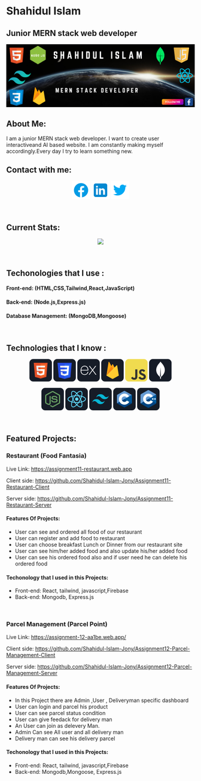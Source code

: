 # Shahidul Islam
## Junior MERN stack web developer
<p align='center'>
    <a style="width:100%; height:500px" href='https://www.facebook.com/profile.php?id=100007891637711'><img src='https://raw.githubusercontent.com/Shahidul-Islam-Jony/Shahidul-Islam-Jony/main/images/Shahidul%20Islam.png.png' />
<a>
</p>
<!-- <p style="color:white;position:absolute; top:30px; left:100px; font-size:20px">Shahidul Islam</p>
<p style="color:white;position:absolute; font-size:16px;top:200px; left:100px">Web Developer</p> -->

## About Me:
<p>
    I am a junior MERN stack web developer. I want to create user interactiveand AI based website. I am constantly making myself accordingly.Every day I try to learn something new.
</p>

## Contact with me:
<p align='center'>
   <a href='https://www.facebook.com/profile.php?id=100007891637711'><img src='https://github.com/Shahidul-Islam-Jony/Shahidul-Islam-Jony/blob/main/images/icons/facebook.png'></a>
   <a href='https://www.facebook.com/profile.php?id=100007891637711'><img src='https://github.com/Shahidul-Islam-Jony/Shahidul-Islam-Jony/blob/main/images/icons/linkedin.png'></a>
   <a href='https://www.facebook.com/profile.php?id=100007891637711'><img src='https://github.com/Shahidul-Islam-Jony/Shahidul-Islam-Jony/blob/main/images/icons/twitter.png'></a>
</p>
<br/>

## Current Stats:
<p align="center">
<img src="https://github-readme-streak-stats.herokuapp.com?user=Shahidul-Islam-Jony&theme=whatsapp-dark2"/>
</p>
<br/>

## Techonologies that I use :
#### Front-end: (HTML,CSS,Tailwind,React,JavaScript)
#### Back-end: (Node.js,Express.js)
#### Database Management: (MongoDB,Mongoose)

<br/>

## Technologies that I know :
<p align='center'>
<img src="https://github.com/Shahidul-Islam-Jony/Shahidul-Islam-Jony/blob/main/images/icons/HTML.png"/>
<img src="https://github.com/Shahidul-Islam-Jony/Shahidul-Islam-Jony/blob/main/images/icons/css.png"/>
<img src="https://github.com/Shahidul-Islam-Jony/Shahidul-Islam-Jony/blob/main/images/icons/express.png"/>
<img src="https://github.com/Shahidul-Islam-Jony/Shahidul-Islam-Jony/blob/main/images/icons/firebase.png"/>
<img src="https://github.com/Shahidul-Islam-Jony/Shahidul-Islam-Jony/blob/main/images/icons/JavaScript.png"/>
<img src="https://github.com/Shahidul-Islam-Jony/Shahidul-Islam-Jony/blob/main/images/icons/mongo.png"/>
</p>
<p align='center'>
<img src="https://github.com/Shahidul-Islam-Jony/Shahidul-Islam-Jony/blob/main/images/icons/node.png"/>
<img src="https://github.com/Shahidul-Islam-Jony/Shahidul-Islam-Jony/blob/main/images/icons/react.png"/>
<img src="https://github.com/Shahidul-Islam-Jony/Shahidul-Islam-Jony/blob/main/images/icons/tailwind.png"/>
<img src="https://github.com/Shahidul-Islam-Jony/Shahidul-Islam-Jony/blob/main/images/icons/c.png"/>
<img src="https://github.com/Shahidul-Islam-Jony/Shahidul-Islam-Jony/blob/main/images/icons/cpp.png"/>
</p>
<br/>

## Featured Projects:
### Restaurant (Food Fantasia)
Live Link:  https://assignment11-restaurant.web.app

Client side: https://github.com/Shahidul-Islam-Jony/Assignment11-Restaurant-Client

Server side: https://github.com/Shahidul-Islam-Jony/Assignment11-Restaurant-Server

#### Features Of Projects:
- User can see and ordered all food of our restaurant
- User can register and add food to restaurant
- User can choose breakfast Lunch or Dinner from our restaurant site
- User can see him/her added food and also update his/her added food
- User can see his ordered food also and if user need he can delete his ordered food
#### Techonology that I used in this Projects:
- Front-end: React, tailwind, javascript,Firebase
- Back-end: Mongodb, Express.js

<br/>

### Parcel Management (Parcel Point)
Live Link: https://assignment-12-aa1be.web.app/

Client side: https://github.com/Shahidul-Islam-Jony/Assignment12-Parcel-Management-Client

Server side: https://github.com/Shahidul-Islam-Jony/Assignment12-Parcel-Management-Server

#### Features Of Projects:
- In this Project there are Admin ,User , Deliveryman specific dashboard
- User can login and parcel his product
- User can see parcel status condition
- User can give feedack for delivery man
- An User can join as delevery Man.
- Admin Can see All user and all delivery man
- Delivery man can see his delivery parcel

#### Techonology that I used in this Projects:
- Front-end: React, tailwind, javascript,Firebase
- Back-end: Mongodb,Mongoose, Express.js